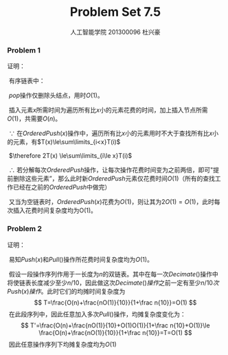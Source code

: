 <center>
    <h1>
        Problem Set 7.5
    </h1>
<p1>人工智能学院	 201300096	 杜兴豪</p1>
</center>

### Problem 1

证明：

​       有序链表中：

​		$pop$操作仅删除头结点，用时$O(1)$。

​                                            		插入元素$x$所需时间为遍历所有比$x$小的元素花费的时间，加上插入节点所需$O(1)$，共需要$O(n)$。	

​		$\because$ 在$OrderedPush(x)$操作中，遍历所有比$x$小的元素用时不大于查找所有比$x$小的元素，有$T(x)\le\sum\limits_{i<x}T(i)$

​		$\therefore 2T(x) \le\sum\limits_{i\le x}T(i)$  

​		$\therefore$ 若分解每次$OrderedPush$操作，让每次操作花费时间变为之前两倍，即可"提前删除这些元素”，那么此时新$OrderedPush$元素仅花费时间$O(1)$（所有的查找工作已经在之前的$OrderedPush$中做完）

​		又当为空链表时，$OrderedPush(x)$花费为$O(1)$，则让其为$2O(1)=O(1)$，此时每次插入花费时间复杂度均为O(1)。

### Problem 2

证明：

​		易知$Push(x)$和$Pull()$操作所花费时间复杂度均为$O(1)$。

​		假设一段操作序列作用于一长度为$n$的双链表。其中在每一次$Decimate()$操作中将使链表长度减少至少$n/10$，因此做这次$Decimate()操作$之前一定有至少$n/10次Push(x)操作。$此时它们的均摊时间复杂度为
$$
T=\frac{O(n)+\frac{nO(1)}{10}}{1+\frac n{10}}=O(1)
$$
​		在此段序列中，因此任意加入多次$Pull()$操作，均摊复杂度变化为：
$$
T'=\frac{O(n)+\frac{nO(1)}{10}+O(1)O(1)}{1+\frac n{10}+O(1)}\le \frac{O(n)+\frac{nO(1)}{10}}{1+\frac n{10}}=T=O(1)
$$
​		因此任意操作序列下均摊复杂度均为$O(1)$

